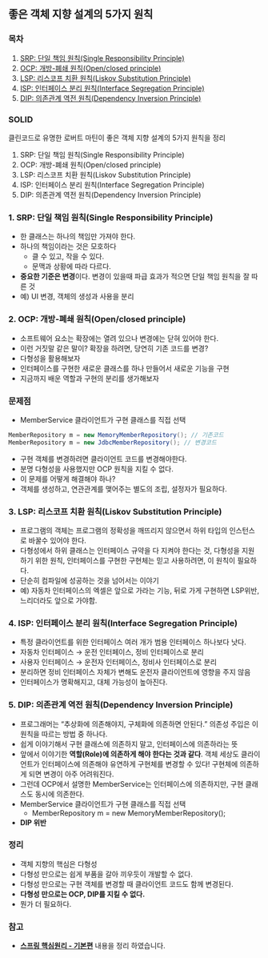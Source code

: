 ## 좋은 객체 지향 설계의 5가지 원칙

### 목차

1. [SRP:  단일 책임 원칙(Single Responsibility Principle)](#1-srp-단일-책임-원칙single-responsibility-principle)
2. [OCP: 개방-폐쇄 원칙(Open/closed principle)](#2-ocp-개방-폐쇄-원칙openclosed-principle)
3. [LSP: 리스코프 치환 원칙(Liskov Substitution Principle)](#3-lsp-리스코프-치환-원칙liskov-substitution-principle)
4. [ISP: 인터페이스 분리 원칙(Interface Segregation Principle)](#4-isp-인터페이스-분리-원칙interface-segregation-principle)
5. [DIP: 의존관계 역전 원칙(Dependency Inversion Principle)](#5-dip-의존관계-역전-원칙dependency-inversion-principle)

### SOLID

클린코드로 유명한 로버트 마틴이 좋은 객체 지향 설계의 5가지 원칙을 정리

1. SRP:  단일 책임 원칙(Single Responsibility Principle)
2. OCP: 개방-폐쇄 원칙(Open/closed principle)
3. LSP: 리스코프 치환 원칙(Liskov Substitution Principle)
4. ISP: 인터페이스 분리 원칙(Interface Segregation Principle)
5. DIP: 의존관계 역전 원칙(Dependency Inversion Principle)

### 1. SRP:  단일 책임 원칙(Single Responsibility Principle)

- 한 클래스는 하나의 책임만 가져야 한다.
- 하나의 책임이라는 것은 모호하다
    - 클 수 있고, 작을 수 있다.
    - 문맥과 상황에 따라 다르다.
- **중요한 기준은 변경**이다. 변경이 있을때 파급 효과가 적으면 단일 책임 원칙을 잘 따른 것
- 예) UI 변경, 객체의 생성과 사용을 분리

### 2. OCP: 개방-폐쇄 원칙(Open/closed principle)

- 소프트웨어 요소는 확장에는 열려 있으나 변경에는 닫혀 있어야 한다.
- 이런 거짓말 같은 말이? 확장을 하려면, 당연히 기존 코드를 변경?
- 다형성을 활용해보자
- 인터페이스를 구현한 새로운 클래스를 하나 만들어서 새로운 기능을 구현
- 지금까지 배운 역할과 구현의 분리를 생가해보자

### 문제점

- MemberService 클라이언트가 구현 클래스를 직접 선택

```java
MemberRepository m = new MemoryMemberRepository(); // 기존코드
MemberRepository m = new JdbcMemberRepository(); // 변경코드
```

- 구현 객체를 변경하려면 클라이언트 코드를 변경해야한다.
- 분명 다형성을 사용했지만 OCP 원칙을 지킬 수 없다.
- 이 문제를 어떻게 해결해야 하나?
- 객체를 생성하고, 연관관계를 맺어주는 별도의 조립, 설정자가 필요하다.

### 3. LSP: 리스코프 치환 원칙(Liskov Substitution Principle)

- 프로그램의 객체는 프로그램의 정확성을 깨뜨리지 않으면서 하위 타입의 인스턴스로 바꿀수 있어야 한다.
- 다형성에서 하위 클래스는 인터페이스 규약을 다 지켜야 한다는 것, 다형성을 지원하기 위한 원칙, 인터페이스를 구현한 구현체는 믿고 사용하려면, 이 원칙이 필요하다.
- 단순히 컴파일에 성공하는 것을 넘어서는 이야기
- 예) 자동차 인터페이스의 엑셀은 앞으로 가라는 기능, 뒤로 가게 구현하면 LSP위반, 느리더라도 앞으로 가야함.

### 4. ISP: 인터페이스 분리 원칙(Interface Segregation Principle)

- 특정 클라이언트를 위한 인터페이스 여러 개가 범용 인터페이스 하나보다 낫다.
- 자동차 인터페이스 → 운전 인터페이스, 정비 인터페이스로 분리
- 사용자 인터페이스 → 운전자 인터페이스, 정비사 인터페이스로 분리
- 분리하면 정비 인터페이스 자체가 변해도 운전자 클라이언트에 영향을 주지 않음
- 인터페이스가 명확해지고, 대체 가능성이 높아진다.

### 5. DIP: 의존관계 역전 원칙(Dependency Inversion Principle)

- 프로그래머는 “추상화에 의존해야지, 구체화에 의존하면 안된다.” 의존성 주입은 이 원칙을 따르는 방법 중 하나다.
- 쉽게 이야기해서 구현 클래스에 의존하지 말고, 인터페이스에 의존하라는 뜻
- 앞에서 이야기한 **역할(Role)에 의존하게 해야 한다는 것과 같다**. 객체 세상도 클라이언트가 인터페이스에 의존해야 유연하게 구현체를 변경할 수 있다! 구현체에 의존하게 되면 변경이 아주 어려워진다.
- 그런데 OCP에서 설명한 MemberService는 인터페이스에 의존하지만, 구현 클래스도 동시에 의존한다.
- MemberService 클라이언트가 구현 클래스를 직접 선택
    - MemberRepository m = new MemoryMemberRepository();
- **DIP 위반**

### 정리

- 객체 지향의 핵심은 다형성
- 다형성 만으로는 쉽게 부품을 갈아 끼우듯이 개발할 수 없다.
- 다형성 만으로는 구현 객체를 변경할 때 클라이언트 코드도 함께 변경된다.
- **다형성 만으로는 OCP, DIP를 지킬 수 없다.**
- 뭔가 더 필요하다.

### 참고
- ****[스프링 핵심원리 - 기본편](https://www.inflearn.com/course/%EC%8A%A4%ED%94%84%EB%A7%81-%ED%95%B5%EC%8B%AC-%EC%9B%90%EB%A6%AC-%EA%B8%B0%EB%B3%B8%ED%8E%B8/dashboard)**** 내용을 정리 하였습니다.
